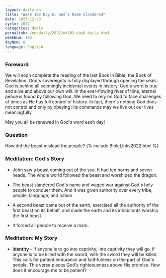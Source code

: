 ```yaml
---
layout: daily-en
title: "Week 103 Day 6: God's Name Slandered"
date: 2023-12-23
cycle: 2022
categories: daily
permalink: /en/daily/2022/wk103-day6-daily.html
weekNum: 103
dayNum: 6
language: English
---
```


### Foreword     
We will soon complete the reading of the last Book in Bible, the Book of Revelation. God's sovereignty is fully displayed through opening the seals. God is behind all seemingly incidental events in history. God's word is true and alive and above our own will. In the ever-flowing river of time, eternal peace is found by following God. We need to rely on God to face challenges of times as He has full control of history. In fact, there's nothing God does not control and only by obeying His commands may we live out our lives meaningfully.

May you all be renewed in God's word each day!

### Question     
How did the beast mislead the people?
{% include BibleLinks2022.html %} 

### Meditation: God's Story   
+ John saw a beast coming out of the sea. It had ten horns and seven heads. The whole world followed the beast and worshiped the dragon. 

+ The beast slandered God's name and waged war against God's holy people to conquer them. And it was given authority over every tribe, people, language, and nation. 

+ A second beast came out of the earth, exercised all the authority of the first beast on its behalf, and made the earth and its inhabitants worship the first beast. 

+ It forced all people to receive a mark. 

### Meditation: My Story   
+ **Identity** - If anyone is to go into captivity, into captivity they will go. If anyone is to be killed with the sword, with the sword they will be killed. This calls for patient endurance and faithfulness on the part of God's people. This verse places God's righteousness above His promise. How does it encourage me to be patient? 
